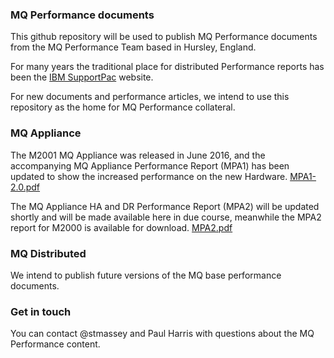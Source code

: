 ### MQ Performance documents

This github repository will be used to publish MQ Performance documents from the MQ Performance Team based in Hursley, England.

For many years the traditional place for distributed Performance reports has been the [IBM SupportPac](http://www-01.ibm.com/support/docview.wss?uid=swg27007150) website. 

For new documents and performance articles, we intend to use this repository as the home for MQ Performance collateral.

### MQ Appliance

The M2001 MQ Appliance was released in June 2016, and the accompanying MQ Appliance Performance Report (MPA1) has been updated to show the increased performance on the new Hardware. [MPA1-2.0.pdf](./MPA1-2.0.pdf)

The MQ Appliance HA and DR Performance Report (MPA2) will be updated shortly and will be made available here in due course, meanwhile the MPA2 report for M2000 is available for download. [MPA2.pdf](./MPA2.pdf)

### MQ Distributed

We intend to publish future versions of the MQ base performance documents.

### Get in touch
You can contact @stmassey and Paul Harris with questions about the MQ Performance content.

